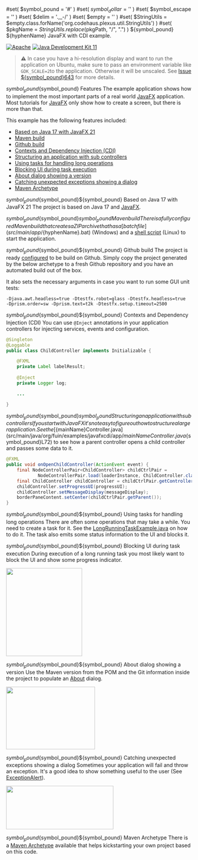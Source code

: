 #set( $symbol_pound = '#' )
#set( $symbol_dollar = '$' )
#set( $symbol_escape = '\' )
#set( $delim = '.,_-/' )
#set( $empty = '' )
#set( $StringUtils = $empty.class.forName('org.codehaus.plexus.util.StringUtils') )
#set( $pkgName = $StringUtils.replace($pkgPath, "/", ".") )
${symbol_pound} ${hyphenName}
JavaFX with CDI example.

[![Apache](https://img.shields.io/badge/License-Apache%202.0-blue.svg)](https://opensource.org/licenses/Apache-2.0)
[![Java Development Kit 11](https://img.shields.io/badge/JDK-11-green.svg)](https://openjdk.java.net/projects/jdk/11/)

> :warning: In case you have a hi-resolution display and want to run the application on Ubuntu, make sure to pass an environment variable like `GDK_SCALE=2`to the application. Otherwise it will be unscaled. See [Issue ${symbol_pound}643](https://github.com/javafxports/openjdk-jfx/issues/643) for more details.

${symbol_pound}${symbol_pound} Features
The example application shows how to implement the most important parts of a real world [JavaFX](https://openjfx.io/) application.
Most tutorials for [JavaFX](https://openjfx.io/) only show how to create a screen, but there is more than that.

This example has the following features included:

* [Based on Java 17 with JavaFX 21](${symbol_pound}based-on-java-17-with-javafx-21)
* [Maven build](${symbol_pound}maven-build)
* [Github build](${symbol_pound}github-build)
* [Contexts and Dependency Injection (CDI)](${symbol_pound}contexts-and-dependency-injection-cdi)
* [Structuring an application with sub controllers](${symbol_pound}structuring-an-application-with-sub-controllers)
* [Using tasks for handling long operations](${symbol_pound}using-tasks-for-handling-long-operations)
* [Blocking UI during task execution](${symbol_pound}blocking-ui-during-task-execution)
* [About dialog showing a version](${symbol_pound}about-dialog-showing-a-version)
* [Catching unexpected exceptions showing a dialog](${symbol_pound}catching-unexpected-exceptions-showing-a-dialog)
* [Maven Archetype](${symbol_pound}maven-archetype)

${symbol_pound}${symbol_pound}${symbol_pound} Based on Java 17 with JavaFX 21
The project is based on Java 17 and [JavaFX](https://openjfx.io/).

${symbol_pound}${symbol_pound}${symbol_pound} Maven build
There is a fully configured Maven build that creates a ZIP archive that has a [batch file](src/main/app/${hyphenName}.bat) (Windows) and a [shell script](src/main/app/${hyphenName}.sh) (Linux) to start the application.

${symbol_pound}${symbol_pound}${symbol_pound} Github build
The project is ready [configured](.github/workflows/maven.yml) to be build on Github.
Simply copy the project generated by the below archetype to a fresh Github repository and you have an automated build out of the box.

It also sets the necessary arguments in case you want to run some GUI unit tests:

```
-Djava.awt.headless=true -Dtestfx.robot=glass -Dtestfx.headless=true 
-Dprism.order=sw -Dprism.text=t2k -Dtestfx.setup.timeout=2500
```

${symbol_pound}${symbol_pound}${symbol_pound} Contexts and Dependency Injection (CDI)
You can use `@Inject` annotations in your application controllers for injecting services, events and configuration.

```java
@Singleton
@Loggable
public class ChildController implements Initializable {

    @FXML
    private Label labelResult;
    
    @Inject
    private Logger log;

    ...

}
```

${symbol_pound}${symbol_pound}${symbol_pound} Structuring an application with sub controllers
If you start with JavaFX it's not easy to figure out how to structure a larger application.
See the [${mainName}Controller.java](src/main/java/org/fuin/examples/javafxcdi/app/${mainName}Controller.java${symbol_pound}L72) to see how a parent controller opens a child controller and passes some data to it.

```java
@FXML
public void onOpenChildController(ActionEvent event) {
    final NodeControllerPair<ChildController> childCtrlPair = 
            NodeControllerPair.load(loaderInstance, ChildController.class);
    final ChildController childController = childCtrlPair.getController();
    childController.setProgressUI(progressUI);
    childController.setMessageDisplay(messageDisplay);
    borderPaneContent.setCenter(childCtrlPair.getParent());
}
```

${symbol_pound}${symbol_pound}${symbol_pound} Using tasks for handling long operations
There are often some operations that may take a while. You need to create a task for it. See the [LongRunningTaskExample.java](src/main/java/org/fuin/examples/javafxcdi/app/LongRunningTaskExample.java) on how to do it. The task also emits some status information to the UI and blocks it.

${symbol_pound}${symbol_pound}${symbol_pound} Blocking UI during task execution
During execution of a long running task you most likely want to block the UI and show some progress indicator.

<a href="images/progress-indicator.png"><img src="https://github.com/fuinorg/${hyphenName}/raw/main/images/progress-indicator.png" width="206" height="239"></a>

${symbol_pound}${symbol_pound}${symbol_pound} About dialog showing a version
Use the Maven version from the POM and the Git information inside the project to populate an [About](src/main/java/org/fuin/examples/javafxcdi/controls/AboutAlert.java) dialog.

<a href="images/about.png"><img src="https://github.com/fuinorg/${hyphenName}/raw/main/images/about.png" width="241" height="170"></a>

${symbol_pound}${symbol_pound}${symbol_pound} Catching unexpected exceptions showing a dialog
Sometimes your application will fail and throw an exception. It's a good idea to show something useful to the user (See [ExceptionAlert](src/main/java/org/fuin/examples/javafxcdi/controls/ExceptionAlert.java)).

<a href="images/exception-dialog.png"><img src="https://github.com/fuinorg/${hyphenName}/raw/main/images/exception-dialog.png" width="291" height="118"></a>

${symbol_pound}${symbol_pound}${symbol_pound} Maven Archetype
There is a [Maven Archetype](https://github.com/fuinorg/javafx-cdi-archetype) available that helps kickstarting your own project based on this code.
 
